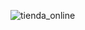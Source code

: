 ![tienda_online](https://github.com/edumel20/Diagrama_Objetos/assets/145054591/437c09af-462c-4881-a0fe-75495ca75c0f)

